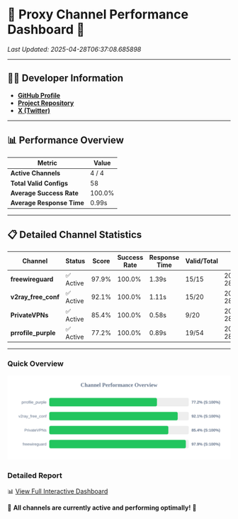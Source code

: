 # 🌟 Proxy Channel Performance Dashboard 🌟

_Last Updated: 2025-04-28T06:37:08.685898_

---

## 👩‍💻 Developer Information

- **[GitHub Profile](https://github.com/4n0nymou3)**  
- **[Project Repository](https://github.com/4n0nymou3/multi-proxy-config-fetcher)**  
- **[X (Twitter)](https://x.com/4n0nymou3)**  

---

## 📊 Performance Overview

| Metric                | Value       |
|-----------------------|-------------|
| **Active Channels**   | 4 / 4       |
| **Total Valid Configs** | 58          |
| **Average Success Rate** | 100.0%      |
| **Average Response Time** | 0.99s       |

---

## 📋 Detailed Channel Statistics

| Channel          | Status     | Score  | Success Rate | Response Time | Valid/Total | Last Success               |
|------------------|------------|--------|--------------|---------------|-------------|----------------------------|
| **freewireguard**  | ✅ Active  | 97.9%  | 100.0% | 1.39s         | 15/15       | 2025-04-28T06:37:08.684102 |
| **v2ray_free_conf**  | ✅ Active  | 92.1%  | 100.0% | 1.11s         | 15/20       | 2025-04-28T06:37:06.656690 |
| **PrivateVPNs**  | ✅ Active  | 85.4%  | 100.0% | 0.58s         | 9/20       | 2025-04-28T06:37:07.265335 |
| **prrofile_purple**  | ✅ Active  | 77.2%  | 100.0% | 0.89s         | 19/54       | 2025-04-28T06:37:05.446007 |

---

### Quick Overview
<div align="center">
  <a href="https://raw.githubusercontent.com/nullluser/NullRepo/refs/heads/main/assets/channel_stats_chart.svg">
    <img src="https://raw.githubusercontent.com/nullluser/NullRepo/refs/heads/main/assets/channel_stats_chart.svg" alt="Source Performance Statistics" width="800">
  </a>
</div>

### Detailed Report
📊 [View Full Interactive Dashboard](https://htmlpreview.github.io/?https://github.com/nullluser/NullRepo/blob/main/assets/performance_report.html)

🎉 **All channels are currently active and performing optimally!** 🎉
